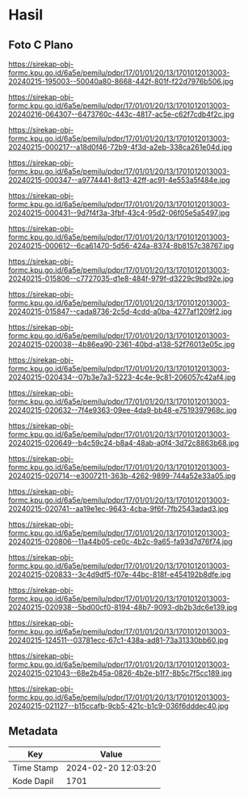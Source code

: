 # Hasil

## Foto C Plano

https://sirekap-obj-formc.kpu.go.id/6a5e/pemilu/pdpr/17/01/01/20/13/1701012013003-20240215-195003--50040a80-8668-442f-801f-f22d7976b506.jpg

https://sirekap-obj-formc.kpu.go.id/6a5e/pemilu/pdpr/17/01/01/20/13/1701012013003-20240216-064307--6473760c-443c-4817-ac5e-c62f7cdb4f2c.jpg

https://sirekap-obj-formc.kpu.go.id/6a5e/pemilu/pdpr/17/01/01/20/13/1701012013003-20240215-000217--a18d0f46-72b9-4f3d-a2eb-338ca261e04d.jpg

https://sirekap-obj-formc.kpu.go.id/6a5e/pemilu/pdpr/17/01/01/20/13/1701012013003-20240215-000347--a9774441-8d13-42ff-ac91-4e553a5f484e.jpg

https://sirekap-obj-formc.kpu.go.id/6a5e/pemilu/pdpr/17/01/01/20/13/1701012013003-20240215-000431--9d7f4f3a-3fbf-43c4-95d2-06f05e5a5497.jpg

https://sirekap-obj-formc.kpu.go.id/6a5e/pemilu/pdpr/17/01/01/20/13/1701012013003-20240215-000612--6ca61470-5d56-424a-8374-8b8157c38767.jpg

https://sirekap-obj-formc.kpu.go.id/6a5e/pemilu/pdpr/17/01/01/20/13/1701012013003-20240215-015806--c7727035-d1e8-484f-979f-d3229c9bd92e.jpg

https://sirekap-obj-formc.kpu.go.id/6a5e/pemilu/pdpr/17/01/01/20/13/1701012013003-20240215-015847--cada8736-2c5d-4cdd-a0ba-4277af1209f2.jpg

https://sirekap-obj-formc.kpu.go.id/6a5e/pemilu/pdpr/17/01/01/20/13/1701012013003-20240215-020038--4b86ea90-2361-40bd-a138-52f76013e05c.jpg

https://sirekap-obj-formc.kpu.go.id/6a5e/pemilu/pdpr/17/01/01/20/13/1701012013003-20240215-020434--07b3e7a3-5223-4c4e-9c81-206057c42af4.jpg

https://sirekap-obj-formc.kpu.go.id/6a5e/pemilu/pdpr/17/01/01/20/13/1701012013003-20240215-020632--7f4e9363-09ee-4da9-bb48-e7519397968c.jpg

https://sirekap-obj-formc.kpu.go.id/6a5e/pemilu/pdpr/17/01/01/20/13/1701012013003-20240215-020649--b4c59c24-b8a4-48ab-a0f4-3d72c8863b68.jpg

https://sirekap-obj-formc.kpu.go.id/6a5e/pemilu/pdpr/17/01/01/20/13/1701012013003-20240215-020714--e3007211-363b-4262-9899-744a52e33a05.jpg

https://sirekap-obj-formc.kpu.go.id/6a5e/pemilu/pdpr/17/01/01/20/13/1701012013003-20240215-020741--aa19e1ec-9643-4cba-9f6f-7fb2543adad3.jpg

https://sirekap-obj-formc.kpu.go.id/6a5e/pemilu/pdpr/17/01/01/20/13/1701012013003-20240215-020806--11a44b05-ce0c-4b2c-9a65-fa93d7d76f74.jpg

https://sirekap-obj-formc.kpu.go.id/6a5e/pemilu/pdpr/17/01/01/20/13/1701012013003-20240215-020833--3c4d9df5-f07e-44bc-818f-e454192b8dfe.jpg

https://sirekap-obj-formc.kpu.go.id/6a5e/pemilu/pdpr/17/01/01/20/13/1701012013003-20240215-020938--5bd00cf0-8194-48b7-9093-db2b3dc6e139.jpg

https://sirekap-obj-formc.kpu.go.id/6a5e/pemilu/pdpr/17/01/01/20/13/1701012013003-20240215-124511--03781ecc-67c1-438a-ad81-73a31330bb60.jpg

https://sirekap-obj-formc.kpu.go.id/6a5e/pemilu/pdpr/17/01/01/20/13/1701012013003-20240215-021043--68e2b45a-0826-4b2e-b1f7-8b5c7f5cc189.jpg

https://sirekap-obj-formc.kpu.go.id/6a5e/pemilu/pdpr/17/01/01/20/13/1701012013003-20240215-021127--b15ccafb-9cb5-421c-b1c9-036f6dddec40.jpg


## Metadata

| Key        | Value               |
| ---------- | ------------------- |
| Time Stamp | 2024-02-20 12:03:20 |
| Kode Dapil | 1701                |



